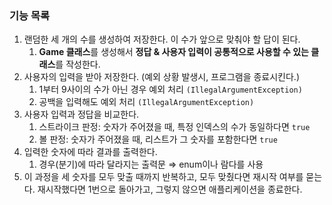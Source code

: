 ### 기능 목록

1. 랜덤한 세 개의 수를 생성하여 저장한다. 이 수가 앞으로 맞춰야 할 답이 된다.
    1. **Game 클래스**를 생성해서 **정답 & 사용자 입력이 공통적으로 사용할 수 있는 클래스**를 작성한다.
2. 사용자의 입력을 받아 저장한다. (예외 상황 발생시, 프로그램을 종료시킨다.)
    1. 1부터 9사이의 수가 아닌 경우 예외 처리 `(IllegalArgumentException)`
    2. 공백을 입력해도 예외 처리 `(IllegalArgumentException)`
3. 사용자 입력과 정답을 비교한다.
    1. 스트라이크 판정: 숫자가 주어졌을 때, 특정 인덱스의 수가 동일하다면 `true`
    2. 볼 판정: 숫자가 주어졌을 때, 리스트가 그 숫자를 포함한다면 `true`
4. 입력한 숫자에 따라 결과를 출력한다.
    1. 경우(분기)에 따라 달라지는 출력문 ⇒ enum이나 람다를 사용
5. 이 과정을 세 숫자를 모두 맞출 때까지 반복하고, 모두 맞췄다면 재시작 여부를 묻는다. 재시작했다면 1번으로 돌아가고, 그렇지 않으면 애플리케이션을 종료한다.